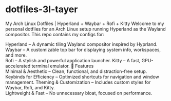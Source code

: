 # dotfiles-3l-tayer
 My Arch Linux Dotfiles | Hyperland + Waybar + Rofi + Kitty 
 Welcome to my personal dotfiles for an Arch Linux setup running Hyperland as the Wayland compositor.
 This repo contains my configs for:   
 
Hyperland – A dynamic tiling Wayland compositor inspired by Hyprland.  
Waybar – A customizable top bar for displaying system info, workspaces, and more.  
Rofi – A stylish and powerful application launcher.     Kitty – A fast, GPU-accelerated terminal emulator.
🚀 Features     
Minimal & Aesthetic – Clean, functional, and distraction-free setup.   
Keybinds for Efficiency – Optimized shortcuts for navigation and window management. 
Theming & Customization – Includes custom styles for Waybar, Rofi, and Kitty.  
Lightweight & Fast – No unnecessary bloat, focused on performance.
